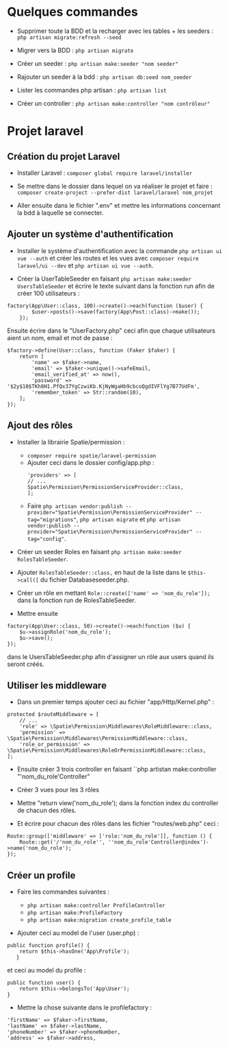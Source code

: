 # Quelques commandes

* Supprimer toute la BDD et la recharger avec les tables + les seeders : ``php artisan migrate:refresh --seed``

* Migrer vers la BDD : ``php artisan migrate``

* Créer un seeder : ``php artisan make:seeder "nom seeder"``

* Rajouter un seeder à la bdd : ``php artisan db:seed nom_seeder``

* Lister les commandes php artisan : ``php artisan list``

* Créer un controller :  ``php artisan make:controller "nom contrôleur"``

# Projet laravel

## Création du projet Laravel

* Installer Laravel : ``composer global require laravel/installer``

* Se mettre dans le dossier dans lequel on va réaliser le projet et faire : ``composer create-project --prefer-dist laravel/laravel nom_projet``

* Aller ensuite dans le fichier ".env" et mettre les informations concernant la bdd à laquelle se connecter.

## Ajouter un système d'authentification

* Installer le système d'authentification avec la commande ``php artisan ui vue --auth`` et créer les routes et les vues avec ``composer require laravel/ui --dev`` et ``php artisan ui vue --auth``.

* Créer la UserTableSeeder en faisant ``php artisan make:seeder UsersTableSeeder`` et écrire le texte suivant dans la fonction run afin de créer 100 utilisateurs : 

```
factory(App\User::class, 100)->create()->each(function ($user) {
        $user->posts()->save(factory(App\Post::class)->make());
    });
```

Ensuite écrire dans le "UserFactory.php" ceci afin que chaque utilisateurs aient un nom, email et mot de passe :

```
$factory->define(User::class, function (Faker $faker) {
    return [
        'name' => $faker->name,
        'email' => $faker->unique()->safeEmail,
        'email_verified_at' => now(),
        'password' => '$2y$10$TKh8H1.PfQx37YgCzwiKb.KjNyWgaHb9cbcoQgdIVFlYg7B77UdFm',
        'remember_token' => Str::random(10),
    ];
});
```

## Ajout des rôles

* Installer la librairie Spatie/permission :
    * ``composer require spatie/laravel-permission``
    * Ajouter ceci dans le dossier config/app.php :
        ```
        'providers' => [
        // ...
        Spatie\Permission\PermissionServiceProvider::class,
        ];
        ```
    * Faire ``php artisan vendor:publish --provider="Spatie\Permission\PermissionServiceProvider" --tag="migrations"``, ``php artisan migrate`` et ``php artisan vendor:publish --provider="Spatie\Permission\PermissionServiceProvider" --tag="config"``.

* Créer un seeder Roles en faisant ``php artisan make:seeder RolesTableSeeder``.

* Ajouter ``RolesTableSeeder::class,`` en haut de la liste dans le ``$this->call([`` du fichier Databaseseeder.php.

* Créer un rôle en mettant ``Role::create(['name' => 'nom_du_role']);`` dans la fonction run de RolesTableSeeder.

* Mettre ensuite 
```
factory(App\User::class, 50)->create()->each(function ($u) {
    $u->assignRole('nom_du_role');
    $u->save();
});
```

dans le UsersTableSeeder.php afin d'assigner un rôle aux users quand ils seront créés.

## Utiliser les middleware

* Dans un premier temps ajouter ceci au fichier "app/Http/Kernel.php" :
```
protected $routeMiddleware = [
    // ...
    'role' => \Spatie\Permission\Middlewares\RoleMiddleware::class,
    'permission' => \Spatie\Permission\Middlewares\PermissionMiddleware::class,
    'role_or_permission' => \Spatie\Permission\Middlewares\RoleOrPermissionMiddleware::class,
];
```

* Ensuite créer 3 trois controller en faisant ``php artistan make:controller "'nom_du_role'Controller"

* Créer 3 vues pour les 3 rôles

* Mettre "return view('nom_du_role'); dans la fonction index du controller de chacun des rôles.

* Et écrire pour chacun des rôles dans les fichier "routes/web.php" ceci :
```
Route::group(['middleware' => ['role:'nom_du_role']], function () {
    Route::get('/'nom_du_role'', ''nom_du_role'Controller@index')->name('nom_du_role');
});
```

## Créer un profile

* Faire les commandes suivantes :
    * ``php artisan make:controller ProfileController``
    * ``php artisan make:ProfileFactory``
    * ``php artisan make:migration create_profile_table``

* Ajouter ceci au model de l'user (user.php) :
```
public function profile() {
    return $this->hasOne('App\Profile');
   }
```

et ceci au model du profile :
```
public function user() {
    return $this->belongsTo('App\User');
}
```

* Mettre la chose suivante dans le profilefactory :
```
'firstName' => $faker->firstName,
'lastName' => $faker->lastName,
'phoneNumber' => $faker->phoneNumber,
'address' => $faker->address,
```
